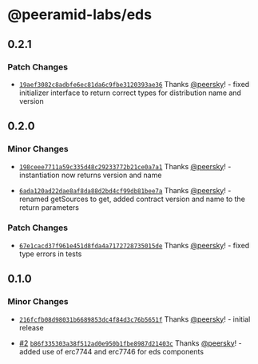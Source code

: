 # @peeramid-labs/eds

## 0.2.1

### Patch Changes

- [`19aef3082c8adbfe6ec81da6c9fbe3120393ae36`](https://github.com/peeramid-labs/eds/commit/19aef3082c8adbfe6ec81da6c9fbe3120393ae36) Thanks [@peersky](https://github.com/peersky)! - fixed initializer interface to return correct types for distribution name and version

## 0.2.0

### Minor Changes

- [`198ceee7711a59c335d48c29233772b21ce0a7a1`](https://github.com/peeramid-labs/eds/commit/198ceee7711a59c335d48c29233772b21ce0a7a1) Thanks [@peersky](https://github.com/peersky)! - instantiation now returns version and name

- [`6ada120ad22dae8af8da88d2bd4cf99db81bee7a`](https://github.com/peeramid-labs/eds/commit/6ada120ad22dae8af8da88d2bd4cf99db81bee7a) Thanks [@peersky](https://github.com/peersky)! - renamed getSources to get, added contract version and name to the return parameters

### Patch Changes

- [`67e1cacd37f961e451d8fda4a7172728735015de`](https://github.com/peeramid-labs/eds/commit/67e1cacd37f961e451d8fda4a7172728735015de) Thanks [@peersky](https://github.com/peersky)! - fixed type errors in tests

## 0.1.0

### Minor Changes

- [`216fcfb08d98031b6689853dc4f84d3c76b5651f`](https://github.com/peeramid-labs/eds/commit/216fcfb08d98031b6689853dc4f84d3c76b5651f) Thanks [@peersky](https://github.com/peersky)! - initial release

- [#2](https://github.com/peeramid-labs/eds/pull/2) [`b86f335303a38f512ad0e950b1fbe8987d21403c`](https://github.com/peeramid-labs/eds/commit/b86f335303a38f512ad0e950b1fbe8987d21403c) Thanks [@peersky](https://github.com/peersky)! - added use of erc7744 and erc7746 for eds components

